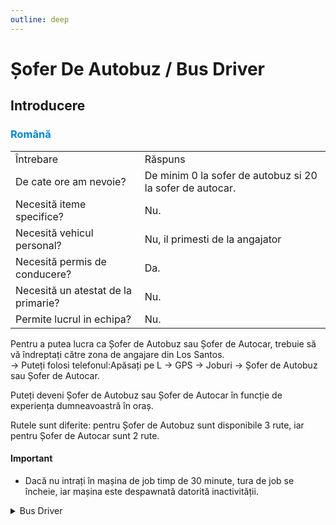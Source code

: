 ```yaml
---
outline: deep
---
```


# Șofer De Autobuz / Bus Driver

## Introducere

### <span style="color: #0088CC">Română</span>

<table>
    <tr>
        <td>Întrebare</td>
        <td>Răspuns</td>
    </tr>
    <tr>
        <td>De cate ore am nevoie?</td>
        <td>De minim 0 la sofer de autobuz si 20 la sofer de autocar.</td>
    </tr>
    <tr>
        <td>Necesită iteme specifice?</td>
        <td>Nu.</td>
    </tr>
    <tr>
        <td>Necesită vehicul personal?</td>
        <td>Nu, il primesti de la angajator</td>
    </tr>
    <tr>
        <td>Necesită permis de conducere?</td>
        <td>Da.</td>
    </tr>
    <tr>
        <td>Necesită un atestat de la primarie?</td>
        <td>Nu.</td>
    </tr>
    <tr>
        <td>Permite lucrul in echipa?</td>
        <td>Nu.</td>
    </tr>
</table>

Pentru a putea lucra ca <span class="button-p-job">Șofer de Autobuz</span> sau <span class="button-p-job">Șofer de Autocar</span>, trebuie să vă îndreptați către zona de angajare din Los Santos.
<br>-> Puteți folosi telefonul:<span class="button-p-job">Apăsați pe L -> GPS -> Joburi -> Șofer de Autobuz sau Șofer de Autocar</span>.

Puteți deveni <span class="button-p-job">Șofer de Autobuz</span> sau <span class="button-p-job">Șofer de Autocar</span> în funcție de experiența dumneavoastră în oraș.

Rutele sunt diferite: pentru <span class="button-p-job">Șofer de Autobuz</span> sunt disponibile 3 rute, iar pentru <span class="button-p-job">Șofer de Autocar</span> sunt 2 rute.

#### <span class="button-p-job"><b>Important</b></span>

- Dacă nu intrați în mașina de job timp de <span class="button-r-job">30 minute</span>, tura de job se încheie, iar mașina este despawnată datorită inactivității.

<details>
  <summary>Bus Driver</summary>
  <img src="https://v.b-zone.ro/images/wiki/bus-driver.png" alt="Trucker">
</details>